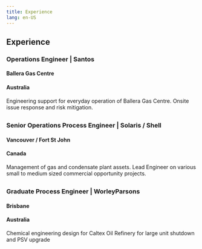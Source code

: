 ```yaml
---
title: Experience
lang: en-US
---
```


## Experience

### Operations Engineer | Santos

#### Ballera Gas Centre

#### Australia

Engineering support for everyday operation of Ballera Gas Centre. Onsite issue response and risk mitigation.

##

### Senior Operations Process Engineer | Solaris / Shell

#### Vancouver / Fort St John

#### Canada

Management of gas and condensate plant assets. Lead Engineer on various small to medium sized commercial opportunity projects.

##

### Graduate Process Engineer | WorleyParsons

#### Brisbane

#### Australia

Chemical engineering design for Caltex Oil Refinery for large unit shutdown and PSV upgrade
